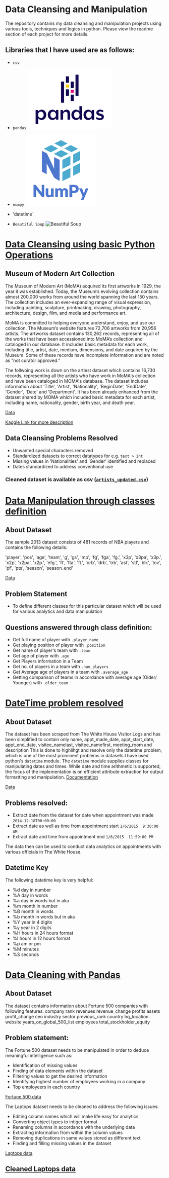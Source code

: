 # Data Cleansing and Manipulation
The repository contains my data cleansing and manipulation projects using various tools, techniques and logics in python. Please view the readme section of each project for more details. 

## Libraries that I have used are as follows:
* `csv`
* `pandas`
![Pandas](https://github.com/kennyfahad/Data-Visualization/blob/main/Data/pandas.png "Pandas")
* `numpy`
![NumPy](https://github.com/kennyfahad/Data-Visualization/blob/main/Data/numpy.png "NumPy")

* 'datetime`

* `Beautiful Soup`
![Beautiful Soup](https://github.com/kennyfahad/Data-Visualization/blob/main/Databs4.jpeg "Beautiful Soup")


# [Data Cleansing using basic Python Operations](https://github.com/kennyfahad/Data-Cleansing-and-Manipulation/blob/main/Data%20Cleansing%20through%20basic%20Python%20Techniques.ipynb)

## Museum of Modern Art Collection
The Museum of Modern Art (MoMA) acquired its first artworks in 1929, the year it was established. Today, the Museum’s evolving collection contains almost 200,000 works from around the world spanning the last 150 years. The collection includes an ever-expanding range of visual expression, including painting, sculpture, printmaking, drawing, photography, architecture, design, film, and media and performance art.

MoMA is committed to helping everyone understand, enjoy, and use our collection. The Museum’s website features 72,706 artworks from 20,956 artists. The artworks dataset contains 130,262 records, representing all of the works that have been accessioned into MoMA’s collection and cataloged in our database. It includes basic metadata for each work, including title, artist, date, medium, dimensions, and date acquired by the Museum. Some of these records have incomplete information and are noted as “not curator approved.” 

The follwoing work is down on the artiest dataset which contains 16,730 records, representing all the artists who have work in MoMA's collection and have been cataloged in MOMA's database. The dataset includes information about 'Title', 'Artist', 'Nationality', 'BeginDate', 'EndDate', 'Gender', 'Date' and 'Department'. It has been already enhanced from the dataset shared by MOMA which included basic metadata for each artist, including name, nationality, gender, birth year, and death year.

[Data](https://github.com/kennyfahad/Data-Cleansing-and-Manipulation/raw/main/Data/data.csv)

[Kaggle Link for more description](https://www.kaggle.com/datasets/momanyc/museum-collection?resource=download)

## Data Cleansing Problems Resolved 
* Unwanted special characters removed
* Standardized datasets to correct datatypes for e.g. `text > int`
* Missing values in 'Nationalities' and 'Gender' identified and replaced
* Dates standardized to address conventional use

### Cleaned dataset is available as csv [(`artists_updated.csv`)](https://github.com/kennyfahad/Data-Cleansing-and-Manipulation/blob/main/Data/artists_updated.csv)

# [Data Manipulation through classes definition](https://github.com/kennyfahad/Data-Cleansing-and-Manipulation/blob/main/Data%20Manipulation%20through%20classes%20definition.ipynb)

## About Dataset
The sample 2013 dataset consists of 481 records of NBA players and contains the following details:

'player', 'pos', 'age', 'team', 'g', 'gs', 'mp', 'fg', 'fga', 'fg.', 'x3p', 'x3pa', 'x3p.', 'x2p', 'x2pa', 'x2p.', 'efg.', 'ft', 'fta', 'ft.', 'orb', 'drb', 'trb', 'ast', 'stl', 'blk', 'tov', 'pf', 'pts', 'season', 'season_end'

[Data](https://github.com/kennyfahad/Data-Cleansing-and-Manipulation/blob/main/Data/nba.csv)

## Problem Statement
* To define different classes for this particular dataset which will be used for various analytics and data manipulation 

## Questions answered through class definition:
* Get full name of player with `.player_name`
* Get playing position of player with `.position` 
* Get name of player's team with `.team`
* Get age of player with `.age`  
* Get Players information in a Team
* Get no. of players in a team with `.num_players`
* Get Average age of players in a team with `.average_age`
* Getting comparison of teams in accordance with average age (Older/ Younger) with `.older_team`

# [DateTime problem resolved](https://github.com/kennyfahad/Data-Cleansing-and-Manipulation/blob/main/DateTime_Problem_Resolved.ipynb)

## About Dataset
The dataset has been scraped from The White House Visitor Logs and has been simplified to contain only name,	appt_made_date,	appt_start_date,	appt_end_date,	visitee_namelast,	visitee_namefirst,	meeting_room and	description
This is done to highlihgt and resolve only the datetime problem, which is one of the most prominent problems in datasets.I have used python's `datatime` module.
The `datetime` module supplies classes for manipulating dates and times. While date and time arithmetic is supported, the focus of the implementation is on efficient attribute extraction for output formatting and manipulation.
[Documentation](https://docs.python.org/3/library/datetime.html)

[Data](https://github.com/kennyfahad/Data-Cleansing-and-Manipulation/blob/main/Data/potus.csv)

## Problems resolved:
* Extract date from the dataset for date when appointment was made `2014-12-18T00:00:00`
* Extract date as well as time from appointment start `1/6/2015  9:30:00 AM`
* Extract date and time from appointment end `1/6/2015  11:59:00 PM`

The data then can be used to conduct data analytics on appointments with various officials in The White House. 

## Datetime Key
The following datetime key is very helpful:
* %d day in number
* %A day in words
* %a day in words but in aka
* %m month in number
* %B month in words
* %b month in words but in aka
* %Y year in 4 digits
* %y year in 2 digits
* %H  hours in 24 hours format
* %I  hours in 12 hours format
* %p am or pm
* %M minutes 
* %S seconds

# [Data Cleaning with Pandas](https://github.com/kennyfahad/Data-Cleansing-and-Manipulation/blob/main/Data%20Cleansing%20with%20Pandas.ipynb)

## About Dataset
The dataset contains information about Fortune 500 companies with following features:
company	rank	revenues	revenue_change	profits	assets	profit_change	ceo	industry	sector	previous_rank	country	hq_location	website	years_on_global_500_list	employees	total_stockholder_equity

## Problem statement:
The Fortune 500 dataset needs to be manipulated in order to deduce meaningful intelligence such as:
* Identification of missing values
* Finding of data elements within the dataset
* Filtering values to get the desired information
* Identifying highest number of employees working in a company
* Top employeers in each country

[Fortune 500 data](https://github.com/kennyfahad/Data-Cleansing-and-Manipulation/blob/main/Data/f500.csv)

The Laptops dataset needs to be cleaned to address the following issues:
* Editing column names which will make life easy for analytics
* Converting object types to intiger format
* Renaming columns in accordance with the underlying data
* Extracting information from within the column values
* Removing duplications in same values stored as different text
* Finding and filling missing values in the dataset

[Laptops data](https://github.com/kennyfahad/Data-Cleansing-and-Manipulation/blob/main/Data/laptops.csv)

## [Cleaned Laptops data](https://github.com/kennyfahad/Data-Cleansing-and-Manipulation/blob/main/Data/cleaned_laptops.csv)
